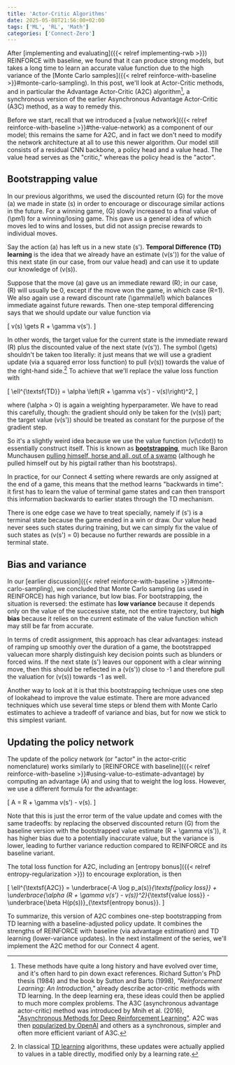 ```yaml
---
title: 'Actor-Critic Algorithms'
date: 2025-05-08T21:56:00+02:00
tags: ['ML', 'RL', 'Math']
categories: ['Connect-Zero']
---
```


After [implementing and evaluating]({{< relref implementing-rwb >}}) REINFORCE with baseline,
we found that it can produce strong models, but takes a long time to learn an accurate
value function due to the high variance of the
[Monte Carlo samples]({{< relref reinforce-with-baseline >}}#monte-carlo-sampling).
In this post, we'll look at Actor-Critic methods, and in particular the
Advantage Actor-Critic (A2C) algorithm[^1],
a synchronous version of the earlier Asynchronous Advantage Actor-Critic (A3C) method,
as a way to remedy this.

[^1]: These methods have quite a long history and have evolved over time, and it's often hard to
pin down exact references.
Richard Sutton's PhD thesis (1984) and the book by
Sutton and Barto (1998), *"Reinforcement Learning: An Introduction,"* already describe
actor-critic methods with TD learning.
In the deep learning era, these ideas could then be applied to much more complex problems.
The A3C (asynchronous advantage actor-critic) method was introduced by
Mnih et al. (2016),
["Asynchronous Methods for Deep Reinforcement Learning"](https://proceedings.mlr.press/v48/mniha16.html).
A2C was then [popularized by OpenAI](https://openai.com/index/openai-baselines-acktr-a2c/) and others as a
synchronous, simpler and often more efficient variant of A3C.

Before we start, recall that we introduced a [value network]({{< relref reinforce-with-baseline >}}#the-value-network) as a component of our model; this remains the same for A2C, and in fact
we don't need to modify the network architecture at all to use this newer algorithm.
Our model still consists of a residual CNN backbone, a policy head and a value head.
The value head serves as the "critic," whereas the policy head is the "actor".

## Bootstrapping value

In our previous algorithms, we used the discounted return \(G\) for the move \(a\) we made in
state \(s\) in order to encourage or discourage similar actions in the future.
For a winning game, \(G\) slowly increased to a final value of \(\pm1\) for a winning/losing game.
This gave us a general idea of which moves led to wins and losses, but did not assign
precise rewards to individual moves.

Say the action \(a\) has left us in a new state \(s'\). **Temporal Difference (TD) learning**
is the idea that we already have an estimate \(v(s')\) for the value of this next state
(in our case, from our value head) and can use it to update our knowledge of \(v(s)\).

Suppose that the move \(a\) gave us an immediate reward \(R\); in our case, \(R\) will
usually be 0, except if the move won the game, in which case \(R=1\).
We also again use a reward discount rate \(\gamma\le1\) which balances immediate against
future rewards. Then one-step temporal differencing says that we should update
our value function via

\[
    v(s) \gets R + \gamma v(s').
\]

In other words, the target value for the current state is the immediate reward \(R\) plus the
discounted value of the next state \(v(s')\).
The symbol \(\gets\) shouldn't be taken too literally:
it just means that we will use a gradient update (via a squared error loss function) to pull
\(v(s)\) towards the value of the right-hand side.[^2]
To achieve that we'll replace the value loss function with

\[
    \ell^{\textsf{TD}} = \alpha \left(R + \gamma v(s') - v(s)\right)^2,
\]

where \(\alpha > 0\) is again a weighting hyperparameter. We have to read this carefully,
though: the gradient should only be taken for the \(v(s)\) part; the target value
\(v(s')\) should be treated as constant for the purpose of the gradient step.

[^2]: In classical [TD learning](https://en.wikipedia.org/wiki/Temporal_difference_learning)
algorithms, these updates were actually applied to values in a table directly,
modified only by a learning rate.

So it's a slightly weird idea because we use the value function \(v(\cdot)\) to essentially
construct itself.
This is known as **[bootstrapping](https://en.wikipedia.org/wiki/Bootstrapping_(statistics))**,
much like Baron Munchausen [pulling himself, horse and all, out of a swamp](https://en.wikipedia.org/wiki/Bootstrapping#/media/File:Zentralbibliothek_Solothurn_-_M%C3%BCnchhausen_zieht_sich_am_Zopf_aus_dem_Sumpf_-_a0400.tif)
(although he pulled himself out by his pigtail rather than his bootstraps).

In practice, for our Connect 4 setting where rewards are only assigned at the end of a game, this
means that the method learns "backwards in time": it first has to learn the value of
terminal game states and can then transport this information backwards to earlier states through
the TD mechanism.

There is one edge case we have to treat specially, namely if \(s'\) is a terminal state because
the game ended in a win or draw. Our value head never sees such states during training, but
we can simply fix the value of such states as \(v(s') = 0\) because no further rewards are
possible in a terminal state.

## Bias and variance

In our [earlier discussion]({{< relref reinforce-with-baseline >}}#monte-carlo-sampling), we
concluded that Monte Carlo sampling (as used in REINFORCE) has high variance, but low bias.
For bootstrapping, the situation is reversed: the estimate has **low variance** because it
depends only on the value of the successive state, not the entire trajectory, but **high bias**
because it relies on the current estimate of the value function which may still be far from
accurate.

In terms of credit assignment, this approach has clear advantages: instead of ramping
up smoothly over the duration of a game, the bootstrapped valuecan more sharply distinguish key
decision points such as blunders or forced wins.
If the next state \(s'\) leaves our opponent with a clear winning
move, then this should be reflected in a \(v(s')\) close to -1 and therefore pull the valuation
for \(v(s)\) towards -1 as well.

Another way to look at it is that this bootstrapping technique uses one step of lookahead to
improve the value estimate. There are more advanced techniques which use several time steps
or blend them with Monte Carlo estimates to achieve a tradeoff of variance and bias,
but for now we stick to this simplest variant.

## Updating the policy network

The update of the policy network (or "actor" in the actor-critic nomenclature) works
similarly to [REINFORCE with baseline]({{< relref reinforce-with-baseline >}}#using-value-to-estimate-advantage) by computing an advantage \(A\) and using that to
weight the log loss. However, we use a different formula for the advantage:

\[
    A = R + \gamma v(s') - v(s).
\]

Note that this is just the error term of the value update and comes with the same
tradeoffs: by replacing the observed discounted return \(G\) from the baseline version
with the bootstrapped value estimate \(R + \gamma v(s')\),
it has higher bias due to a potentially inaccurate value, but the variance is lower,
leading to further variance reduction compared to REINFORCE and its baseline variant.

The total loss function for A2C, including an
[entropy bonus]({{< relref entropy-regularization >}}) to encourage exploration, is then

\[
    \ell^{\textsf{A2C}} = \underbrace{-A \log p_a(s)}_{\textsf{policy loss}}
    + \underbrace{\alpha (R + \gamma v(s') - v(s))^2}_{\textsf{value loss}}
    - \underbrace{\beta H(p(s))}_{\textsf{entropy bonus}}.
\]

To summarize, this version of A2C combines one-step bootstrapping from TD learning with a
baseline-adjusted policy update.
It combines the strengths of REINFORCE with baseline (via advantage estimation) and TD learning
(lower-variance updates).
In the next installment of the series, we'll implement the A2C method for our Connect 4 agent.
